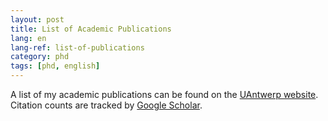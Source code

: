 ```yaml
---
layout: post
title: List of Academic Publications
lang: en
lang-ref: list-of-publications
category: phd
tags: [phd, english]
---
```


A list of my academic publications can be found on the [UAntwerp website](https://repository.uantwerpen.be/acadbib/irua/08896/). Citation counts are tracked by [Google Scholar](https://scholar.google.be/citations?user=0mqoRekAAAAJ).
